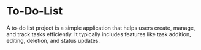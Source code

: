 # To-Do-List
A to-do list project is a simple application that helps users create, manage, and track tasks efficiently. It typically includes features like task addition, editing, deletion, and status updates.
